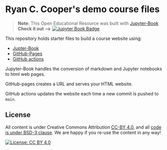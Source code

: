 # Ryan C. Cooper's demo course files
> __Note__: This Open Educational Resource was built with
[Jupyter-Book](https://jupyterbook.org) __Check it out -->__ [![Jupyter Book
Badge](images/badge.svg)](https://cooperrc.github.io/computational-mechanics/README.html)


This repository holds starter files to build a course website using:
- [Jupter-Book](https://jupyterbook.org/en/stable/intro.html)
- [GitHub-Pages](https://jupyterbook.org/en/stable/start/publish.html#publish-your-book-online-with-github-pages)
- [GitHub actions](https://github.com/features/actions)

Jupyter-Book handles the conversion of markdown and Jupyter notebooks to
html web pages. 

GitHub-pages creates a URL and serves your HTML website.

GitHub actions updates the website each time a new commit is pushed to
`main`.

## License

All content is under Creative Commons Attribution [CC-BY
4.0](https://creativecommons.org/licenses/by/4.0/legalcode.txt), and all [code
is under BSD-3
clause](https://github.uconn.edu/rcc02007/Computational_Mechanics/LICENSE). We are
happy if you re-use the content in any way!

[![License: CC BY
4.0](https://img.shields.io/badge/License-CC%20BY%204.0-lightgrey.svg)](https://creativecommons.org/licenses/by/4.0/)


